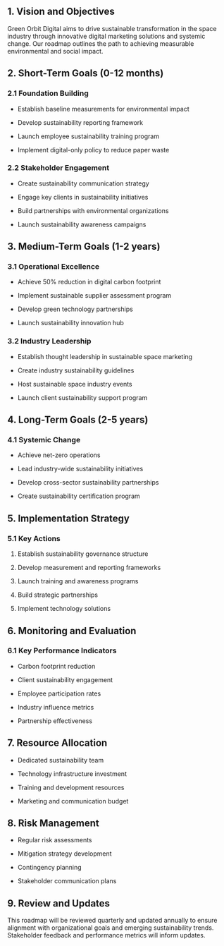 ## 1. Vision and Objectives

Green Orbit Digital aims to drive sustainable transformation in the space industry through innovative digital marketing solutions and systemic change. Our roadmap outlines the path to achieving measurable environmental and social impact.

## 2. Short-Term Goals (0-12 months)

### 2.1 Foundation Building

- Establish baseline measurements for environmental impact

- Develop sustainability reporting framework

- Launch employee sustainability training program

- Implement digital-only policy to reduce paper waste

### 2.2 Stakeholder Engagement

- Create sustainability communication strategy

- Engage key clients in sustainability initiatives

- Build partnerships with environmental organizations

- Launch sustainability awareness campaigns

## 3. Medium-Term Goals (1-2 years)

### 3.1 Operational Excellence

- Achieve 50% reduction in digital carbon footprint

- Implement sustainable supplier assessment program

- Develop green technology partnerships

- Launch sustainability innovation hub

### 3.2 Industry Leadership

- Establish thought leadership in sustainable space marketing

- Create industry sustainability guidelines

- Host sustainable space industry events

- Launch client sustainability support program

## 4. Long-Term Goals (2-5 years)

### 4.1 Systemic Change

- Achieve net-zero operations

- Lead industry-wide sustainability initiatives

- Develop cross-sector sustainability partnerships

- Create sustainability certification program

## 5. Implementation Strategy

### 5.1 Key Actions

1. Establish sustainability governance structure

1. Develop measurement and reporting frameworks

1. Launch training and awareness programs

1. Build strategic partnerships

1. Implement technology solutions

## 6. Monitoring and Evaluation

### 6.1 Key Performance Indicators

- Carbon footprint reduction

- Client sustainability engagement

- Employee participation rates

- Industry influence metrics

- Partnership effectiveness

## 7. Resource Allocation

- Dedicated sustainability team

- Technology infrastructure investment

- Training and development resources

- Marketing and communication budget

## 8. Risk Management

- Regular risk assessments

- Mitigation strategy development

- Contingency planning

- Stakeholder communication plans

## 9. Review and Updates

This roadmap will be reviewed quarterly and updated annually to ensure alignment with organizational goals and emerging sustainability trends. Stakeholder feedback and performance metrics will inform updates.